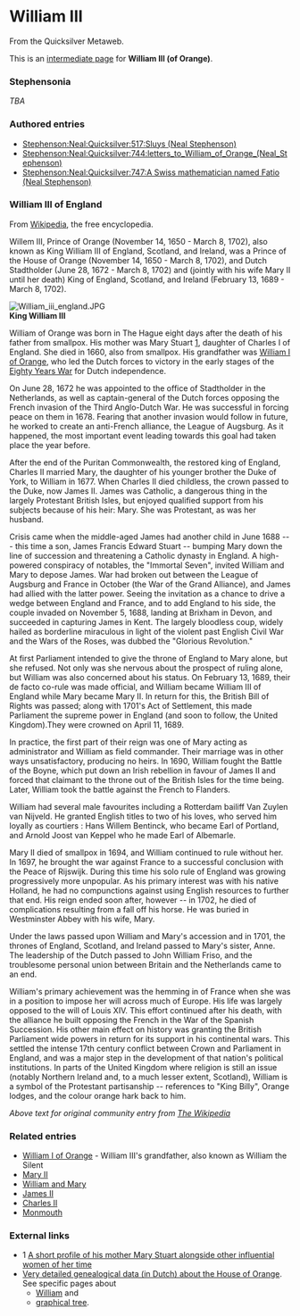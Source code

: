 
# William III

From the Quicksilver Metaweb.

This is an [intermediate page](/metaweb-intermediate-page) for 
**William III (of Orange)**.

### Stephensonia


*TBA*

### Authored entries


* [Stephenson:Neal:Quicksilver:517:Sluys (Neal Stephenson)](/stephenson-neal-quicksilver-517-sluys-neal-stephenson)
* [Stephenson:Neal:Quicksilver:744:letters\_to\_William\_of\_Orange\_(Neal\_Stephenson)](/stephenson-neal-quicksilver-744-letters-to-william-of-orange-neal-stephenson)
* [Stephenson:Neal:Quicksilver:747:A Swiss mathematician named Fatio (Neal Stephenson)](/stephenson-neal-quicksilver-747-a-swiss-mathematician-named-fatio-neal-stephenson)


### William III of England


From [Wikipedia](/http-en-wikipedia-org), the free encyclopedia. 

Willem III, Prince of Orange (November 14, 1650 - March 8, 1702), also known as King William III of England, Scotland, and Ireland, was a Prince of the House of Orange (November 14, 1650 - March 8, 1702), and Dutch Stadtholder (June 28, 1672 - March 8, 1702) and (jointly with his wife Mary II until her death) King of England, Scotland, and Ireland (February 13, 1689 - March 8, 1702). 

![William_iii_england.JPG](/images/William_iii_england.JPG)  
**King William III**

William of Orange was born in The Hague eight days after the death of his father from smallpox. His mother was Mary Stuart [1](/http-www-guide2womenleaders-com-womeninpower-womeninpower1640-htm), daughter of Charles I of England. She died in 1660, also from smallpox. His grandfather was [William I of Orange](/william-i-of-orange), who led the Dutch forces to victory in the early stages of the [Eighty Years War](/eighty-years-war) for Dutch independence.

On June 28, 1672 he was appointed to the office of Stadtholder in the Netherlands, as well as captain-general of the Dutch forces opposing the French invasion of the Third Anglo-Dutch War. He was successful in forcing peace on them in 1678. Fearing that another invasion would follow in future, he worked to create an anti-French alliance, the League of Augsburg. As it happened, the most important event leading towards this goal had taken place the year before. 

After the end of the Puritan Commonwealth, the restored king of England, Charles II married Mary, the daughter of his younger brother the Duke of York, to William in 1677. When Charles II died childless, the crown passed to the Duke, now James II. James was Catholic, a dangerous thing in the largely Protestant British Isles, but enjoyed qualified support from his subjects because of his heir: Mary. She was Protestant, as was her husband. 

Crisis came when the middle-aged James had another child in June 1688 --- this time a son, James Francis Edward Stuart -- bumping Mary down the line of succession and threatening a Catholic dynasty in England. A high-powered conspiracy of notables, the "Immortal Seven", invited William and Mary to depose James. War had broken out between the League of Augsburg and France in October (the War of the Grand Alliance), and James had allied with the latter power. Seeing the invitation as a chance to drive a wedge between England and France, and to add England to his side, the couple invaded on November 5, 1688, landing at Brixham in Devon, and succeeded in capturing James in Kent. The largely bloodless coup, widely hailed as borderline miraculous in light of the violent past English Civil War and the Wars of the Roses, was dubbed the "Glorious Revolution." 

At first Parliament intended to give the throne of England to Mary alone, but she refused. Not only was she nervous about the prospect of ruling alone, but William was also concerned about his status. On February 13, 1689, their de facto co-rule was made official, and William became William III of England while Mary became Mary II. In return for this, the British Bill of Rights was passed; along with 1701's Act of Settlement, this made Parliament the supreme power in England (and soon to follow, the United Kingdom).They were crowned on April 11, 1689. 

In practice, the first part of their reign was one of Mary acting as administrator and William as field commander. Their marriage was in other ways unsatisfactory, producing no heirs. In 1690, William fought the Battle of the Boyne, which put down an Irish rebellion in favour of James II and forced that claimant to the throne out of the British Isles for the time being. Later, William took the battle against the French to Flanders. 

William had several male favourites including a Rotterdam bailiff Van Zuylen van Nijveld. He granted English titles to two of his loves, who served him loyally as courtiers : Hans Willem Bentinck, who became Earl of Portland, and Arnold Joost van Keppel who he made Earl of Albemarle. 

Mary II died of smallpox in 1694, and William continued to rule without her. In 1697, he brought the war against France to a successful conclusion with the Peace of Rijswijk. During this time his solo rule of England was growing progressively more unpopular. As his primary interest was with his native Holland, he had no compunctions against using English resources to further that end. His reign ended soon after, however -- in 1702, he died of complications resulting from a fall off his horse. He was buried in Westminster Abbey with his wife, Mary. 

Under the laws passed upon William and Mary's accession and in 1701, the thrones of England, Scotland, and Ireland passed to Mary's sister, Anne. The leadership of the Dutch passed to John William Friso, and the troublesome personal union between Britain and the Netherlands came to an end. 

William's primary achievement was the hemming in of France when she was in a position to impose her will across much of Europe. His life was largely opposed to the will of Louis XIV. This effort continued after his death, with the alliance he built opposing the French in the War of the Spanish Succession. His other main effect on history was granting the British Parliament wide powers in return for its support in his continental wars. This settled the intense 17th century conflict between Crown and Parliament in England, and was a major step in the development of that nation's political institutions. In parts of the United Kingdom where religion is still an issue (notably Northern Ireland and, to a much lesser extent, Scotland), William is a symbol of the Protestant partisanship -- references to "King Billy", Orange lodges, and the colour orange hark back to him. 

*Above text for original community entry from [The Wikipedia](/http-www-wikipedia-org)*

### Related entries


* [William I of Orange](/william-i-of-orange) - William III's grandfather, also known as William the Silent
* [Mary II](/mary-ii)
* [William and Mary](/william-and-mary)
* [James II](/james-ii)
* [Charles II](/charles-ii)
* [Monmouth](/monmouth)


### External links


* 1 [A short profile of his mother Mary Stuart alongside other influential women of her time](/http-www-guide2womenleaders-com-womeninpower-womeninpower1640-htm)
* [Very detailed genealogical data (in Dutch) about the House of Orange](/http-members-home-nl-pushkar). See specific pages about
	+ [William](/http-members-home-nl-pushkar-oranje6-html) and
	+ [graphical tree](/http-members-home-nl-pushkar-walrami-htm).
